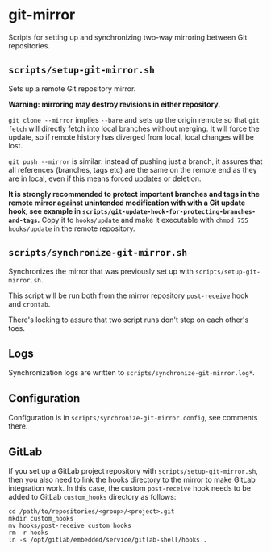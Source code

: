 # git-mirror

Scripts for setting up and synchronizing two-way mirroring between Git repositories.

## `scripts/setup-git-mirror.sh`

Sets up a remote Git repository mirror.

**Warning: mirroring may destroy revisions in either repository.**

`git clone --mirror` implies `--bare` and sets up the origin remote so that
`git fetch` will directly fetch into local branches without merging.
It will force the update, so if remote history has diverged from local,
local changes will be lost.

`git push --mirror` is similar: instead of pushing just a branch, it assures
that all references (branches, tags etc) are the same on the remote
end as they are in local, even if this means forced updates or deletion.

**It is strongly recommended to protect important branches and tags in the
remote mirror against unintended modification with with a Git update hook,
see example in `scripts/git-update-hook-for-protecting-branches-and-tags`.**
Copy it to `hooks/update` and make it executable with `chmod 755 hooks/update`
in the remote repository.

## `scripts/synchronize-git-mirror.sh`

Synchronizes the mirror that was previously set up with `scripts/setup-git-mirror.sh`.

This script will be run both from the mirror repository `post-receive` hook
and `crontab`.

There's locking to assure that two script runs don't step on each other's toes.

## Logs

Synchronization logs are written to `scripts/synchronize-git-mirror.log*`.

## Configuration

Configuration is in `scripts/synchronize-git-mirror.config`, see comments there.

## GitLab

If you set up a GitLab project repository with `scripts/setup-git-mirror.sh`,
then you also need to link the hooks directory to the mirror to make GitLab
integration work. In this case, the custom `post-receive` hook needs to be
added to GitLab `custom_hooks` directory as follows:

    cd /path/to/repositories/<group>/<project>.git
    mkdir custom_hooks
    mv hooks/post-receive custom_hooks
    rm -r hooks
    ln -s /opt/gitlab/embedded/service/gitlab-shell/hooks .
